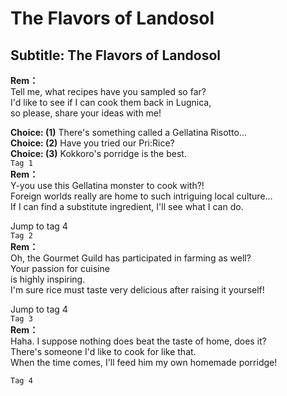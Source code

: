 # The Flavors of Landosol

  
## Subtitle: The Flavors of Landosol
  
**Rem：**  
Tell me, what recipes have you sampled so far?  
I'd like to see if I can cook them back in Lugnica,  
so please, share your ideas with me!  
  
**Choice: (1)**  There's something called a Gellatina Risotto...  
**Choice: (2)**  Have you tried our Pri:Rice?  
**Choice: (3)**  Kokkoro's porridge is the best.  
`Tag 1`  
**Rem：**  
Y-you use this Gellatina monster to cook with?!  
Foreign worlds really are home to such intriguing local culture...  
If I can find a substitute ingredient, I'll see what I can do.  
  
Jump to tag 4  
`Tag 2`  
**Rem：**  
Oh, the Gourmet Guild has participated in farming as well?  
Your passion for cuisine  
 is highly inspiring.  
I'm sure rice must taste very delicious after raising it yourself!  
  
Jump to tag 4  
`Tag 3`  
**Rem：**  
Haha. I suppose nothing does beat the taste of home, does it?  
There's someone I'd like to cook for like that.  
When the time comes, I'll feed him my own homemade porridge!  
  
`Tag 4`  
